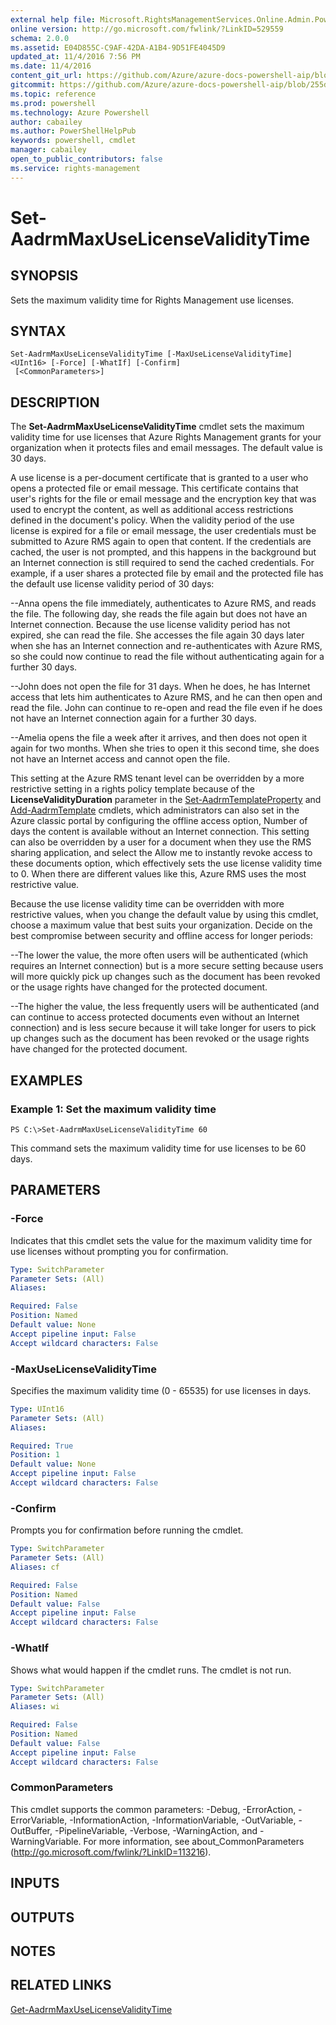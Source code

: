 ```yaml
---
external help file: Microsoft.RightsManagementServices.Online.Admin.PowerShell.dll-Help.xml
online version: http://go.microsoft.com/fwlink/?LinkID=529559
schema: 2.0.0
ms.assetid: E04D855C-C9AF-42DA-A1B4-9D51FE4045D9
updated_at: 11/4/2016 7:56 PM
ms.date: 11/4/2016
content_git_url: https://github.com/Azure/azure-docs-powershell-aip/blob/master/Azure%20Information%20Protection/AADRM/vlatest/Set-AadrmMaxUseLicenseValidityTime.md
gitcommit: https://github.com/Azure/azure-docs-powershell-aip/blob/255ddad98222233495954a5753e4e2da2f26bc6d/Azure%20Information%20Protection/AADRM/vlatest/Set-AadrmMaxUseLicenseValidityTime.md
ms.topic: reference
ms.prod: powershell
ms.technology: Azure Powershell
author: cabailey
ms.author: PowerShellHelpPub
keywords: powershell, cmdlet
manager: cabailey
open_to_public_contributors: false
ms.service: rights-management
---
```


# Set-AadrmMaxUseLicenseValidityTime

## SYNOPSIS
Sets the maximum validity time for Rights Management use licenses.

## SYNTAX

```
Set-AadrmMaxUseLicenseValidityTime [-MaxUseLicenseValidityTime] <UInt16> [-Force] [-WhatIf] [-Confirm]
 [<CommonParameters>]
```

## DESCRIPTION
The **Set-AadrmMaxUseLicenseValidityTime** cmdlet sets the maximum validity time for use licenses that Azure Rights Management grants for your organization when it protects files and email messages.
The default value is 30 days.

A use license is a per-document certificate that is granted to a user who opens a protected file or email message.
This certificate contains that user's rights for the file or email message and the encryption key that was used to encrypt the content, as well as additional access restrictions defined in the document's policy.
When the validity period of the use license is expired for a file or email message, the user credentials must be submitted to Azure RMS again to open that content.
If the credentials are cached, the user is not prompted, and this happens in the background but an Internet connection is still required to send the cached credentials.
For example, if a user shares a protected file by email and the protected file has the default use license validity period of 30 days:

--Anna opens the file immediately, authenticates to Azure RMS, and reads the file.
The following day, she reads the file again but does not have an Internet connection.
Because the use license validity period has not expired, she can read the file.
She accesses the file again 30 days later when she has an Internet connection and re-authenticates with Azure RMS, so she could now continue to read the file without authenticating again for a further 30 days.

--John does not open the file for 31 days.
When he does, he has Internet access that lets him authenticates to Azure RMS, and he can then open and read the file.
John can continue to re-open and read the file even if he does not have an Internet connection again for a further 30 days.

--Amelia opens the file a week after it arrives, and then does not open it again for two months.
When she tries to open it this second time, she does not have an Internet access and cannot open the file.

This setting at the Azure RMS tenant level can be overridden by a more restrictive setting in a rights policy template because of the **LicenseValidityDuration** parameter in the [Set-AadrmTemplateProperty](./Set-AadrmTemplateProperty.md) and [Add-AadrmTemplate](./Add-AadrmTemplate.md) cmdlets, which administrators can also set in the Azure classic portal by configuring the offline access option, Number of days the content is available without an Internet connection.
This setting can also be overridden by a user for a document when they use the RMS sharing application, and select the Allow me to instantly revoke access to these documents option, which effectively sets the use license validity time to 0.
When there are different values like this, Azure RMS uses the most restrictive value.

Because the use license validity time can be overridden with more restrictive values, when you change the default value by using this cmdlet, choose a maximum value that best suits your organization.
Decide on the best compromise between security and offline access for longer periods:

--The lower the value, the more often users will be authenticated (which requires an Internet connection) but is a more secure setting because users will more quickly pick up changes such as the document has been revoked or the usage rights have changed for the protected document.

--The higher the value, the less frequently users will be authenticated (and can continue to access protected documents even without an Internet connection) and is less secure because it will take longer for users to pick up changes such as the document has been revoked or the usage rights have changed for the protected document.

## EXAMPLES

### Example 1: Set the maximum validity time
```
PS C:\>Set-AadrmMaxUseLicenseValidityTime 60
```

This command sets the maximum validity time for use licenses to be 60 days.

## PARAMETERS

### -Force
Indicates that this cmdlet sets the value for the maximum validity time for use licenses without prompting you for confirmation.

```yaml
Type: SwitchParameter
Parameter Sets: (All)
Aliases:

Required: False
Position: Named
Default value: None
Accept pipeline input: False
Accept wildcard characters: False
```

### -MaxUseLicenseValidityTime
Specifies the maximum validity time (0 - 65535) for use licenses in days.

```yaml
Type: UInt16
Parameter Sets: (All)
Aliases:

Required: True
Position: 1
Default value: None
Accept pipeline input: False
Accept wildcard characters: False
```

### -Confirm
Prompts you for confirmation before running the cmdlet.

```yaml
Type: SwitchParameter
Parameter Sets: (All)
Aliases: cf

Required: False
Position: Named
Default value: False
Accept pipeline input: False
Accept wildcard characters: False
```

### -WhatIf
Shows what would happen if the cmdlet runs.
The cmdlet is not run.

```yaml
Type: SwitchParameter
Parameter Sets: (All)
Aliases: wi

Required: False
Position: Named
Default value: False
Accept pipeline input: False
Accept wildcard characters: False
```

### CommonParameters
This cmdlet supports the common parameters: -Debug, -ErrorAction, -ErrorVariable, -InformationAction, -InformationVariable, -OutVariable, -OutBuffer, -PipelineVariable, -Verbose, -WarningAction, and -WarningVariable. For more information, see about_CommonParameters (http://go.microsoft.com/fwlink/?LinkID=113216).

## INPUTS

## OUTPUTS

## NOTES

## RELATED LINKS

[Get-AadrmMaxUseLicenseValidityTime](xref:AADRM/vlatest/Get-AadrmMaxUseLicenseValidityTime.md)
